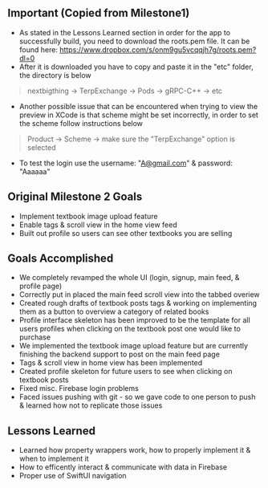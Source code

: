 ## Important (Copied from Milestone1)
* As stated in the Lessons Learned section in order for the app to successfully build, you need to download the roots.pem file. It can be found here: https://www.dropbox.com/s/onm9gu5vcqqjh7g/roots.pem?dl=0
* After it is downloaded you have to copy and paste it in the "etc" folder, the directory is below
 > nextbigthing -> TerpExchange -> Pods -> gRPC-C++ -> etc  
* Another possible issue that can be encountered when trying to view the preview in XCode is that scheme might be set incorrectly, in order to set the scheme follow instructions below
> Product -> Scheme -> make sure the "TerpExchange" option is selected
* To test the login use the username: "A@gmail.com" & password: "Aaaaaa"

## Original Milestone 2 Goals 
* Implement textbook image upload feature
* Enable tags & scroll view in the home view feed
* Built out profile so users can see other textbooks you are selling

## Goals Accomplished 
* We completely revamped the whole UI (login, signup, main feed, & profile page)
* Correctly put in placed the main feed scroll view into the tabbed overiew 
* Created rough drafts of textbook posts tags & working on implementing them as a button to overview a category of related books
* Profile interface skeleton has been improved to be the template for all users profiles when clicking on the textbook post one would like to purchase
* We implemented the textbook image upload feature but are currently finishing the backend support to post on the main feed page
* Tags & scroll view in home view has been implemented
* Created profile skeleton for future users to see when clicking on textbook posts 
* Fixed misc. Firebase login problems
* Faced issues pushing with git - so we gave code to one person to push & learned how not to replicate those issues 

## Lessons Learned 
* Learned how property wrappers work, how to properly implement it & when to implement it 
* How to efficently interact & communicate with data in Firebase
* Proper use of SwiftUI navigation
